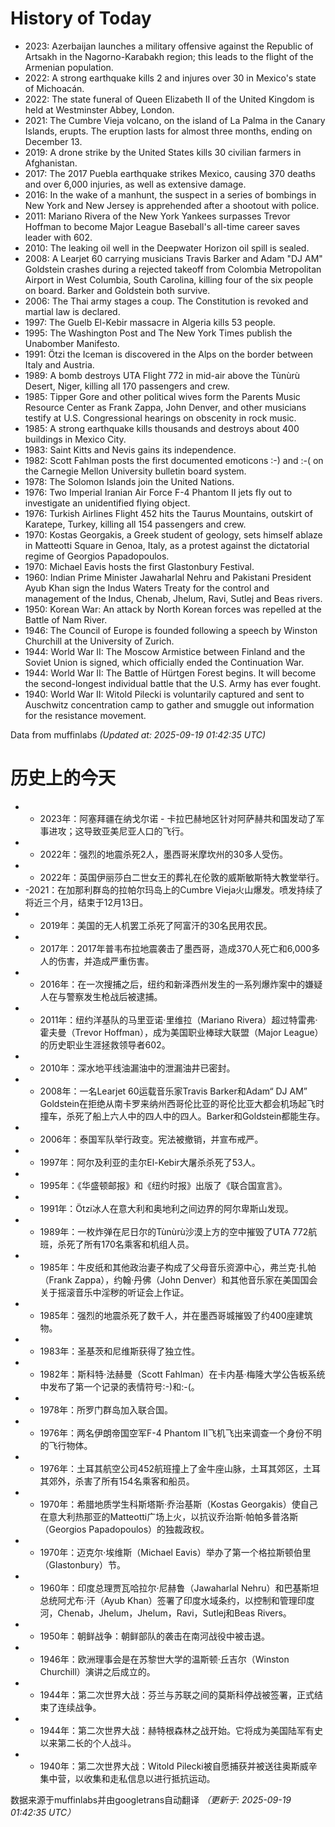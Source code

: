 # History of Today 

- 2023: Azerbaijan launches a military offensive against the Republic of Artsakh in the Nagorno-Karabakh region; this leads to the flight of the Armenian population.
- 2022: A strong earthquake kills 2 and injures over 30 in Mexico's state of Michoacán.
- 2022: The state funeral of Queen Elizabeth II of the United Kingdom is held at Westminster Abbey, London.
- 2021: The Cumbre Vieja volcano, on the island of La Palma in the Canary Islands, erupts. The eruption lasts for almost three months, ending on December 13.
- 2019: A drone strike by the United States kills 30 civilian farmers in Afghanistan.
- 2017: The 2017 Puebla earthquake strikes Mexico, causing 370 deaths and over 6,000 injuries, as well as extensive damage.
- 2016: In the wake of a manhunt, the suspect in a series of bombings in New York and New Jersey is apprehended after a shootout with police.
- 2011: Mariano Rivera of the New York Yankees surpasses Trevor Hoffman to become Major League Baseball's all-time career saves leader with 602.
- 2010: The leaking oil well in the Deepwater Horizon oil spill is sealed.
- 2008: A Learjet 60 carrying musicians Travis Barker and Adam "DJ AM" Goldstein crashes during a rejected takeoff from Colombia Metropolitan Airport in West Columbia, South Carolina, killing four of the six people on board. Barker and Goldstein both survive.
- 2006: The Thai army stages a coup. The Constitution is revoked and martial law is declared.
- 1997: The Guelb El-Kebir massacre in Algeria kills 53 people.
- 1995: The Washington Post and The New York Times publish the Unabomber Manifesto.
- 1991: Ötzi the Iceman is discovered in the Alps on the border between Italy and Austria.
- 1989: A bomb destroys UTA Flight 772 in mid-air above the Tùnùrù Desert, Niger, killing all 170 passengers and crew.
- 1985: Tipper Gore and other political wives form the Parents Music Resource Center as Frank Zappa, John Denver, and other musicians testify at U.S. Congressional hearings on obscenity in rock music.
- 1985: A strong earthquake kills thousands and destroys about 400 buildings in Mexico City.
- 1983: Saint Kitts and Nevis gains its independence.
- 1982: Scott Fahlman posts the first documented emoticons :-) and :-( on the Carnegie Mellon University bulletin board system.
- 1978: The Solomon Islands join the United Nations.
- 1976: Two Imperial Iranian Air Force F-4 Phantom II jets fly out to investigate an unidentified flying object.
- 1976: Turkish Airlines Flight 452 hits the Taurus Mountains, outskirt of Karatepe, Turkey, killing all 154 passengers and crew.
- 1970: Kostas Georgakis, a Greek student of geology, sets himself ablaze in Matteotti Square in Genoa, Italy, as a protest against the dictatorial regime of Georgios Papadopoulos.
- 1970: Michael Eavis hosts the first Glastonbury Festival.
- 1960: Indian Prime Minister Jawaharlal Nehru and Pakistani President Ayub Khan sign the Indus Waters Treaty for the control and management of the Indus, Chenab, Jhelum, Ravi, Sutlej and Beas rivers.
- 1950: Korean War: An attack by North Korean forces was repelled at the Battle of Nam River.
- 1946: The Council of Europe is founded following a speech by Winston Churchill at the University of Zurich.
- 1944: World War II: The Moscow Armistice between Finland and the Soviet Union is signed, which officially ended the Continuation War.
- 1944: World War II: The Battle of Hürtgen Forest begins. It will become the second-longest individual battle that the U.S. Army has ever fought.
- 1940: World War II: Witold Pilecki is voluntarily captured and sent to Auschwitz concentration camp to gather and smuggle out information for the resistance movement.

Data from muffinlabs
*(Updated at: 2025-09-19 01:42:35 UTC)*

# 历史上的今天 

- -  2023年：阿塞拜疆在纳戈尔诺 - 卡拉巴赫地区针对阿萨赫共和国发动了军事进攻；这导致亚美尼亚人口的飞行。
- -  2022年：强烈的地震杀死2人，墨西哥米摩坎州的30多人受伤。
- -  2022年：英国伊丽莎白二世女王的葬礼在伦敦的威斯敏斯特大教堂举行。
- -2021：在加那利群岛的拉帕尔玛岛上的Cumbre Vieja火山爆发。喷发持续了将近三个月，结束于12月13日。
- -  2019年：美国的无人机罢工杀死了阿富汗的30名民用农民。
- -  2017年：2017年普韦布拉地震袭击了墨西哥，造成370人死亡和6,000多人的伤害，并造成严重伤害。
- -  2016年：在一次搜捕之后，纽约和新泽西州发生的一系列爆炸案中的嫌疑人在与警察发生枪战后被逮捕。
- -  2011年：纽约洋基队的马里亚诺·里维拉（Mariano Rivera）超过特雷弗·霍夫曼（Trevor Hoffman），成为美国职业棒球大联盟（Major League）的历史职业生涯拯救领导者602。
- -  2010年：深水地平线油漏油中的泄漏油井已密封。
- -  2008年：一名Learjet 60运载音乐家Travis Barker和Adam“ DJ AM” Goldstein在拒绝从南卡罗来纳州西哥伦比亚的哥伦比亚大都会机场起飞时撞车，杀死了船上六人中的四人中的四人。Barker和Goldstein都能生存。
- -  2006年：泰国军队举行政变。宪法被撤销，并宣布戒严。
- -  1997年：阿尔及利亚的圭尔El-Kebir大屠杀杀死了53人。
- -  1995年：《华盛顿邮报》和《纽约时报》出版了《联合国宣言》。
- -  1991年：Ötzi冰人在意大利和奥地利之间边界的阿尔卑斯山发现。
- -  1989年：一枚炸弹在尼日尔的Tùnùrù沙漠上方的空中摧毁了UTA 772航班，杀死了所有170名乘客和机组人员。
- -  1985年：牛皮纸和其他政治妻子构成了父母音乐资源中心，弗兰克·扎帕（Frank Zappa），约翰·丹佛（John Denver）和其他音乐家在美国国会关于摇滚音乐中淫秽的听证会上作证。
- -  1985年：强烈的地震杀死了数千人，并在墨西哥城摧毁了约400座建筑物。
- -  1983年：圣基茨和尼维斯获得了独立性。
- -  1982年：斯科特·法赫曼（Scott Fahlman）在卡内基·梅隆大学公告板系统中发布了第一个记录的表情符号:-)和:-(。
- -  1978年：所罗门群岛加入联合国。
- -  1976年：两名伊朗帝国空军F-4 Phantom II飞机飞出来调查一个身份不明的飞行物体。
- -  1976年：土耳其航空公司452航班撞上了金牛座山脉，土耳其郊区，土耳其郊外，杀害了所有154名乘客和船员。
- -  1970年：希腊地质学生科斯塔斯·乔治基斯（Kostas Georgakis）使自己在意大利热那亚的Matteotti广场上火，以抗议乔治斯·帕帕多普洛斯（Georgios Papadopoulos）的独裁政权。
- -  1970年：迈克尔·埃维斯（Michael Eavis）举办了第一个格拉斯顿伯里（Glastonbury）节。
- -  1960年：印度总理贾瓦哈拉尔·尼赫鲁（Jawaharlal Nehru）和巴基斯坦总统阿尤布·汗（Ayub Khan）签署了印度水域条约，以控制和管理印度河，Chenab，Jhelum，Jhelum，Ravi，Sutlej和Beas Rivers。
- -  1950年：朝鲜战争：朝鲜部队的袭击在南河战役中被击退。
- -  1946年：欧洲理事会是在苏黎世大学的温斯顿·丘吉尔（Winston Churchill）演讲之后成立的。
- -  1944年：第二次世界大战：芬兰与苏联之间的莫斯科停战被签署，正式结束了连续战争。
- -  1944年：第二次世界大战：赫特根森林之战开始。它将成为美国陆军有史以来第二长的个人战斗。
- -  1940年：第二次世界大战：Witold Pilecki被自愿捕获并被送往奥斯威辛集中营，以收集和走私信息以进行抵抗运动。

数据来源于muffinlabs并由googletrans自动翻译
*（更新于: 2025-09-19 01:42:35 UTC）*